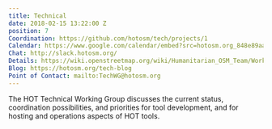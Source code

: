 ```yaml
---
title: Technical
date: 2018-02-15 13:22:00 Z
position: 7
Coordination: https://github.com/hotosm/tech/projects/1
Calendar: https://www.google.com/calendar/embed?src=hotosm.org_848e89aaiab04ag94d23rqn558%40group.calendar.google.com
Chat: http://slack.hotosm.org/
Details: https://wiki.openstreetmap.org/wiki/Humanitarian_OSM_Team/Working_groups/Technical
Blog: https://hotosm.org/tech-blog
Point of Contact: mailto:TechWG@hotosm.org
---
```


The HOT Technical Working Group discusses the current status, coordination possibilities, and priorities for tool development, and for hosting and operations aspects of HOT tools.
